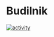 # Budilnik

[![activity](https://img.shields.io/github/commit-activity/w/SISDRUG/Budilnik?style=for-the-badge&logo=gradle&logoColor=red&labelColor=black)](https://github.com/SISDRUG/Budilnik/commits/main)
